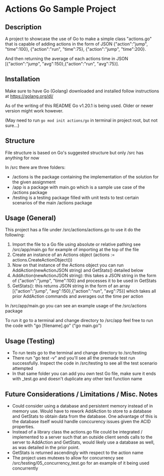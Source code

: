 # Actions Go Sample Project

## Description

A project to showcase the use of Go to make a simple class "actions.go" that is capable of adding actions in the form of JSON {"action":"jump", "time":100}, {"action":"run", "time":75}, {"action":"jump", "time":200}. 

And then returning the average of each actions time in JSON [{"action":"jump", "avg":150},{"action":"run", "avg":75}].

## Installation

Make sure to have Go (Golang) downloaded and installed follow instructions at https://golang.org/dl/

As of the writing of this README Go v1.20.1 is being used. Older or newer version might work however.

(May need to run `go mod init actions/go` in terminal in project root, but not sure...)

## Structure
File structure is based on Go's suggested structure but only /src has anything for now

In /src there are three folders:

- /actions is the package containing the implementation of the solution for the given assignment
- /app is a package with main.go which is a sample use case of the /actions package
- /testing is a testing package filled with unit tests to test certain scenarios of the main /actions package

## Usage (General)
This project has a file under /src/actions/actions.go to use it do the following:

1. Import the file to a Go file using absolute or relative pathing see /src/app/main.go for example of importing at the top of the file
2. Create an instance of an Actions object (actions := actions.CreateActionObject())
3. Now on that instance of the Actions object you can run AddAction(newActionJSON string) and GetStats() detailed below
4. AddAction(newActionJSON string): this takes a JSON string in the form of {"action":"jump", "time":100} and processes it to be used in GetStats
5. GetStats(): this returns JSON string in the form of an array [{"action":"jump", "avg":150},{"action":"run", "avg":75}] which takes all prior AddAction commands and averages out the time per action

In /src/app/main.go you can see an example usage of the /src/actions package

To run it go to a terminal and change directory to /src/app feel free to run the code with "go [filename].go" ("go main.go")

## Usage (Testing)

- To run tests go to the terminal and change directory to /src/testing
- There run "go test -v" and you'll see all the premade test run successfully. Inspect the code in /src/testing to see all the test scenario attempted
- In that same folder you can add you own test Go file, make sure it ends with _test.go and doesn't duplicate any other test function name

## Future Considerations / Limitations / Misc. Notes

- Could consider using a database and persistent memory instead of in memory use. Would have to rework AddAction to store to a database and GetStats to obtain data from the database. One advantage of this is the database itself would handle conccurency issues given the ACID properties.
- Instead of a library class the actions.go file could be integrated / implemented to a server such that an outside client sends calls to the server to AddAction and GetStats, would likely use a database as well, as was detailed in the prior point.
- GetStats is returned ascendingly with respect to the action name
- The project uses mutexes to allow for concurrency see /src/testing/05_concurrency_test.go for an example of it being used concurrently
